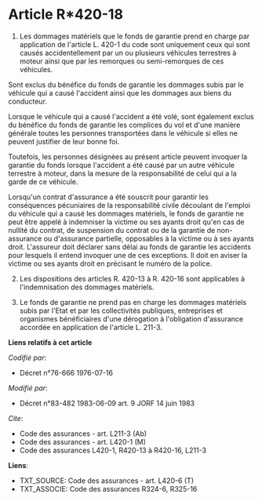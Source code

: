 # Article R*420-18

1. Les dommages matériels que le fonds de garantie prend en charge par application de l'article L. 420-1 du code sont
uniquement ceux qui sont causés accidentellement par un ou plusieurs véhicules terrestres à moteur ainsi que par les
remorques ou semi-remorques de ces véhicules.

Sont exclus du bénéfice du fonds de garantie les dommages subis par le véhicule qui a causé l'accident ainsi que les dommages
aux biens du conducteur.

Lorsque le véhicule qui a causé l'accident a été volé, sont également exclus du bénéfice du fonds de garantie les complices
du vol et d'une manière générale toutes les personnes transportées dans le véhicule si elles ne peuvent justifier de leur
bonne foi.

Toutefois, les personnes désignées au présent article peuvent invoquer la garantie du fonds lorsque l'accident a été causé
par un autre véhicule terrestre à moteur, dans la mesure de la responsabilité de celui qui a la garde de ce véhicule.

Lorsqu'un contrat d'assurance a été souscrit pour garantir les conséquences pécuniaires de la responsabilité civile découlant
de l'emploi du véhicule qui a causé les dommages matériels, le fonds de garantie ne peut être appelé à indemniser la victime
ou ses ayants droit qu'en cas de nullité du contrat, de suspension du contrat ou de la garantie de non-assurance ou
d'assurance partielle, opposables à la victime ou à ses ayants droit. L'assureur doit déclarer sans délai au fonds de
garantie les accidents pour lesquels il entend invoquer une de ces exceptions. Il doit en aviser la victime ou ses ayants
droit en précisant le numéro de la police.

2. Les dispositions des articles R. 420-13 à R. 420-16 sont applicables à l'indemnisation des dommages matériels.

3. Le fonds de garantie ne prend pas en charge les dommages matériels subis par l'Etat et par les collectivités publiques,
entreprises et organismes bénéficiaires d'une dérogation à l'obligation d'assurance accordée en application de l'article L.
211-3.

**Liens relatifs à cet article**

_Codifié par_:

  - Décret n°76-666 1976-07-16

_Modifié par_:

  - Décret n°83-482 1983-06-09 art. 9 JORF 14 juin 1983

_Cite_:

  - Code des assurances - art. L211-3 (Ab)
  - Code des assurances - art. L420-1 (M)
  - Code des assurances L420-1, R420-13 à R420-16, L211-3

**Liens**:

  - TXT_SOURCE: Code des assurances - art. L420-6 (T)
  - TXT_ASSOCIE: Code des assurances R324-6, R325-16
